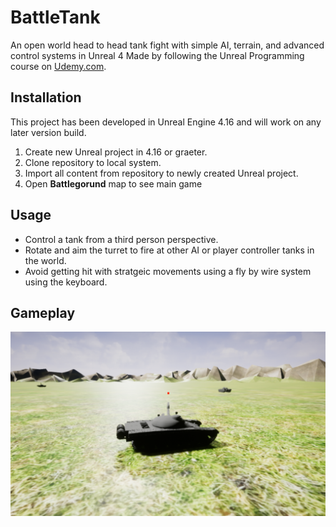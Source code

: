 # BattleTank
An open world head to head tank fight with simple AI, terrain, and advanced control systems in Unreal 4
Made by following the Unreal Programming course on [Udemy.com](udemy.com).

## Installation
This project has been developed in Unreal Engine 4.16 and will work on any later version build.

1. Create new Unreal project in 4.16 or graeter.
2. Clone repository to local system.
3. Import all content from repository to newly created Unreal project.
4. Open **Battlegorund** map to see main game


## Usage

* Control a tank from a third person perspective. 
* Rotate and aim the turret to fire at other AI or player controller tanks in the world. 
* Avoid getting hit with stratgeic movements using a fly by wire system using the keyboard.

## Gameplay
![alt text](https://github.com/RaceMahoney/BattleTank/blob/master/tank_screenshot.PNG)
